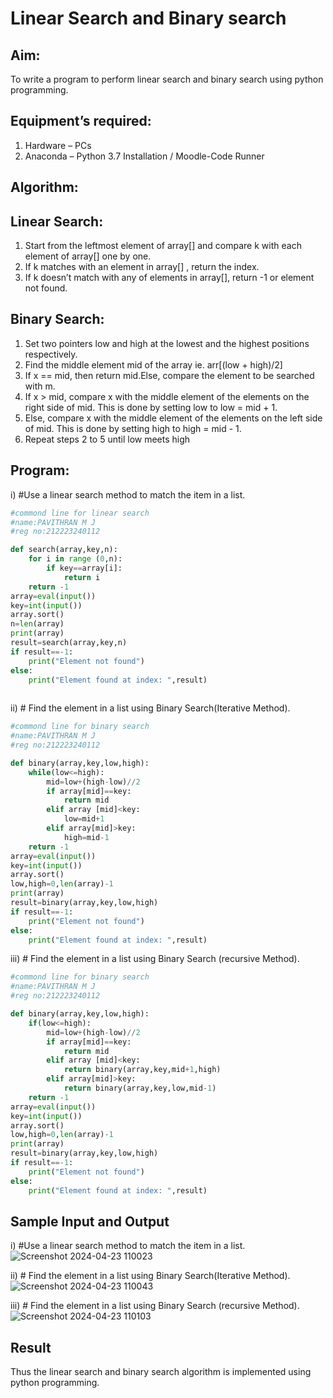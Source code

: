 # Linear Search and Binary search

## Aim:

To write a program to perform linear search and binary search using python programming.

## Equipment’s required:

1. Hardware – PCs
2. Anaconda – Python 3.7 Installation / Moodle-Code Runner

## Algorithm:

## Linear Search:

1. Start from the leftmost element of array[] and compare k with each element of array[] one by one.
2. If k matches with an element in array[] , return the index.
3. If k doesn’t match with any of elements in array[], return -1 or element not found.

## Binary Search:

1. Set two pointers low and high at the lowest and the highest positions respectively.
2. Find the middle element mid of the array ie. arr[(low + high)/2]
3. If x == mid, then return mid.Else, compare the element to be searched with m.
4. If x > mid, compare x with the middle element of the elements on the right side of mid. This is done by setting low to low = mid + 1.
5. Else, compare x with the middle element of the elements on the left side of mid. This is done by setting high to high = mid - 1.
6. Repeat steps 2 to 5 until low meets high

## Program:

i) #Use a linear search method to match the item in a list.

```python
#commond line for linear search
#name:PAVITHRAN M J
#reg no:212223240112

def search(array,key,n):
    for i in range (0,n):
        if key==array[i]:
            return i
    return -1
array=eval(input())
key=int(input())
array.sort()
n=len(array)
print(array)
result=search(array,key,n)
if result==-1:
    print("Element not found")
else:
    print("Element found at index: ",result)
    
```

ii) # Find the element in a list using Binary Search(Iterative Method).

```python
#commond line for binary search
#name:PAVITHRAN M J
#reg no:212223240112

def binary(array,key,low,high):
    while(low<=high):
        mid=low+(high-low)//2
        if array[mid]==key:
            return mid
        elif array [mid]<key:
            low=mid+1
        elif array[mid]>key:
            high=mid-1
    return -1
array=eval(input())
key=int(input())
array.sort()
low,high=0,len(array)-1
print(array)
result=binary(array,key,low,high)
if result==-1:
    print("Element not found")
else:
    print("Element found at index: ",result)

```

iii) # Find the element in a list using Binary Search (recursive Method).

```python
#commond line for binary search
#name:PAVITHRAN M J
#reg no:212223240112

def binary(array,key,low,high):
    if(low<=high):
        mid=low+(high-low)//2
        if array[mid]==key:
            return mid
        elif array [mid]<key:
            return binary(array,key,mid+1,high)
        elif array[mid]>key:
            return binary(array,key,low,mid-1)
    return -1
array=eval(input())
key=int(input())
array.sort()
low,high=0,len(array)-1
print(array)
result=binary(array,key,low,high)
if result==-1:
    print("Element not found")
else:
    print("Element found at index: ",result)
```

## Sample Input and Output

i) #Use a linear search method to match the item in a list.
![Screenshot 2024-04-23 110023](https://github.com/Pavithranmurugan13/Search-Algorithms/assets/163802201/35be5aef-febc-4f4d-8fe0-89977b2ed791)

ii) # Find the element in a list using Binary Search(Iterative Method).
![Screenshot 2024-04-23 110043](https://github.com/Pavithranmurugan13/Search-Algorithms/assets/163802201/ba8e4f9a-5d57-4e62-8307-a6651eddadd5)


iii) # Find the element in a list using Binary Search (recursive Method).
![Screenshot 2024-04-23 110103](https://github.com/Pavithranmurugan13/Search-Algorithms/assets/163802201/382bc726-7dfc-4bfd-acc8-318666502884)



## Result

Thus the linear search and binary search algorithm is implemented using python programming.
